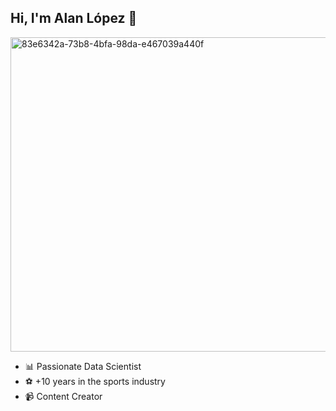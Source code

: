 ## Hi, I'm Alan López 👋

<img width="1536" height="503" alt="83e6342a-73b8-4bfa-98da-e467039a440f" src="https://github.com/user-attachments/assets/9e0d50a9-36bd-4913-a6c5-dbcf7e38d8c0" />



- 📊 Passionate Data Scientist
- ⚽ +10 years in the sports industry 
- 📹 Content Creator

